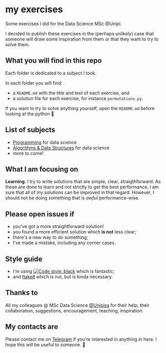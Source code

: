 # my exercises

Some exercises I did for the Data Science MSc @Unipi.

I decided to publish these exercises in the (perhaps unlikely) case that someone will draw some inspiration from them or that they want to try to solve them.

## What you will find in this repo

Each folder is dedicated to a subject I took.

In each folder you will find:

- a `README.md` with the title and text of each exercise, and
- a solution file for each exercise, for instance `permutations.py`.

If you want to try to solve anything yourself, open the `README.md` before looking at the python 🙂

## List of subjects

- [Programming](https://github.com/gatto/exercises/tree/main/pds) for data science
- [Algorithms & Data Structures](https://github.com/gatto/exercises/tree/main/algos) for data science
- more to come!

## What I am focusing on

**Learning**. I try to write solutions that are simple, clear, straigthforward. As these are done to learn and not strictly to get the best performance, I am sure that all of my solutions can be improved in that regard. However, I should not be doing something that is *awful* performance-wise.

## Please open issues if

- you've got a more straightforward solution!
- you found a more efficient solution which **is not** less clear;
- there's a new way to do something;
- I've made a mistake, including any corner cases.

## Style guide

- I'm using [![Code style: black](https://img.shields.io/badge/code%20style-black-000000.svg)](https://github.com/psf/black) which is fantastic;
- and [flake8](https://pypi.org/project/flake8/) which is not, but is kinda necessary.

## Thanks to

All my colleagues @ MSc Data Science [@Unipisa](https://github.com/Unipisa) for their help, their collaboration, suggestions, encouragement, teaching, inspiration.

## My contacts are

Please contact me on [Telegram](https://t.me/gatto) if you're interested in anything in here. I hope this will be useful to someone. 🙂
